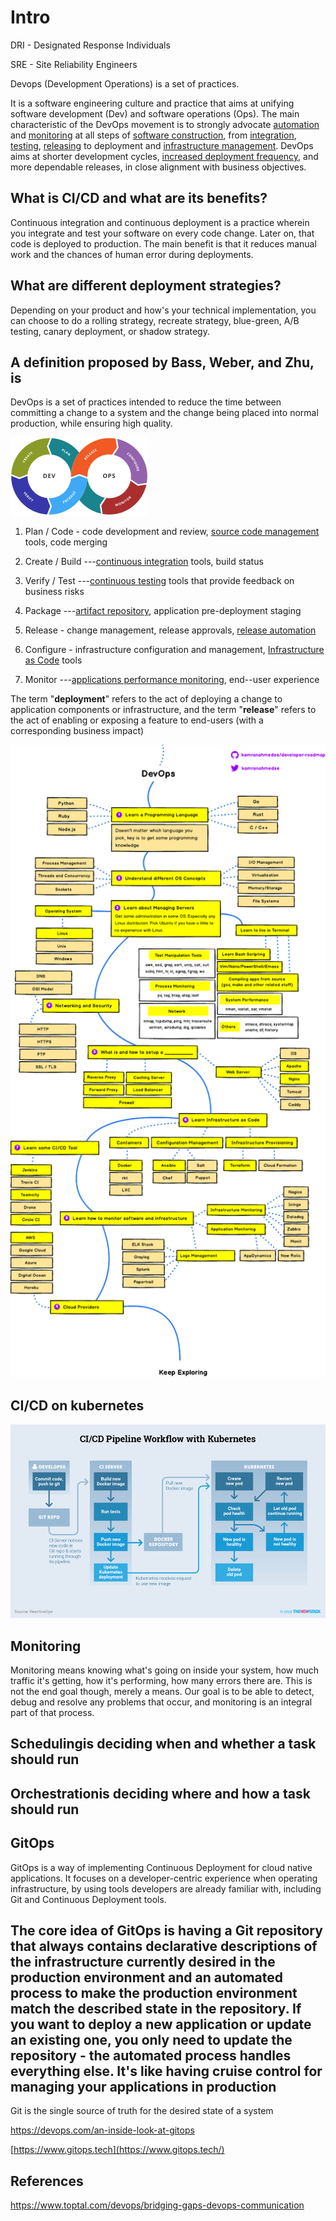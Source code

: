 # Intro

DRI - Designated Response Individuals

SRE - Site Reliability Engineers

Devops (Development Operations) is a set of practices.

It is a software engineering culture and practice that aims at unifying software development (Dev) and software operations (Ops). The main characteristic of the DevOps movement is to strongly advocate [automation](https://en.wikipedia.org/wiki/Automation) and [monitoring](https://en.wikipedia.org/wiki/Event_monitoring) at all steps of [software construction](https://en.wikipedia.org/wiki/Software_build), from [integration](https://en.wikipedia.org/wiki/Continuous_integration), [testing](https://en.wikipedia.org/wiki/Test_automation), [releasing](https://en.wikipedia.org/wiki/Software_release_life_cycle) to deployment and [infrastructure management](https://en.wikipedia.org/wiki/Infrastructure_as_Code). DevOps aims at shorter development cycles, [increased deployment frequency](https://en.wikipedia.org/wiki/Continuous_delivery), and more dependable releases, in close alignment with business objectives.

## What is CI/CD and what are its benefits?

Continuous integration and continuous deployment is a practice wherein you integrate and test your software on every code change. Later on, that code is deployed to production. The main benefit is that it reduces manual work and the chances of human error during deployments.

## What are different deployment strategies?

Depending on your product and how's your technical implementation, you can choose to do a rolling strategy, recreate strategy, blue-green, A/B testing, canary deployment, or shadow strategy.

## A definition proposed by Bass, Weber, and Zhu, is

DevOps is a set of practices intended to reduce the time between committing a change to a system and the change being placed into normal production, while ensuring high quality.

![Illustration showing stages in a DevOps toolchain](../../media/DevOps-DevOps-Intro-image1.png)

1. Plan / Code - code development and review, [source code management](https://en.wikipedia.org/wiki/Version_control) tools, code merging

2. Create / Build ---[continuous integration](https://en.wikipedia.org/wiki/Continuous_integration) tools, build status

3. Verify / Test ---[continuous testing](https://en.wikipedia.org/wiki/Continuous_testing) tools that provide feedback on business risks

4. Package ---[artifact repository](https://en.wikipedia.org/wiki/Binary_repository_manager), application pre-deployment staging

5. Release - change management, release approvals, [release automation](https://en.wikipedia.org/wiki/Application_release_automation)

6. Configure - infrastructure configuration and management, [Infrastructure as Code](https://en.wikipedia.org/wiki/Infrastructure_as_Code) tools

7. Monitor ---[applications performance monitoring](https://en.wikipedia.org/wiki/Application_performance_management), end--user experience

The term "**deployment**" refers to the act of deploying a change to application components or infrastructure, and the term "**release**" refers to the act of enabling or exposing a feature to end-users (with a corresponding business impact)

![image](../../media/DevOps-DevOps-Intro-image2.png)

## CI/CD on kubernetes

![image](../../media/DevOps-DevOps-Intro-image3.png)

## Monitoring

Monitoring means knowing what's going on inside your system, how much traffic it's getting, how it's performing, how many errors there are. This is not the end goal though, merely a means. Our goal is to be able to detect, debug and resolve any problems that occur, and monitoring is an integral part of that process.

## Schedulingis deciding when and whether a task should run

## Orchestrationis deciding where and how a task should run

## GitOps

GitOps is a way of implementing Continuous Deployment for cloud native applications. It focuses on a developer-centric experience when operating infrastructure, by using tools developers are already familiar with, including Git and Continuous Deployment tools.

## The core idea of GitOps is having a Git repository that always contains declarative descriptions of the infrastructure currently desired in the production environment and an automated process to make the production environment match the described state in the repository. If you want to deploy a new application or update an existing one, you only need to update the repository - the automated process handles everything else. It's like having cruise control for managing your applications in production

Git is the single source of truth for the desired state of a system

<https://devops.com/an-inside-look-at-gitops>

[https://www.gitops.tech](https://www.gitops.tech/)

## References

<https://www.toptal.com/devops/bridging-gaps-devops-communication>
